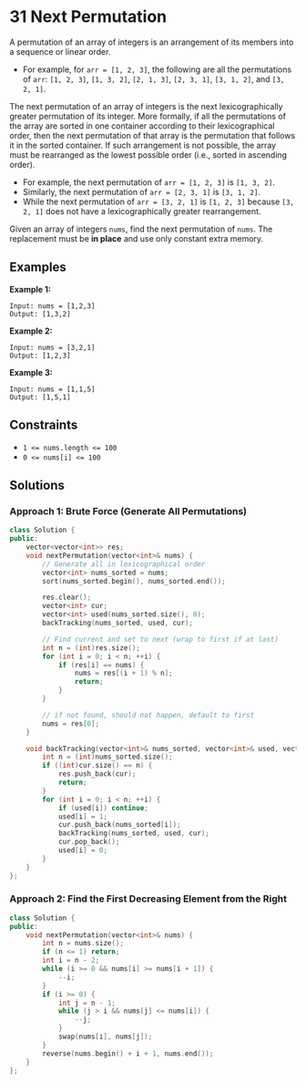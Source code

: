 # 31 Next Permutation

A permutation of an array of integers is an arrangement of its members into a sequence or linear order.

* For example, for `arr = [1, 2, 3]`, the following are all the permutations of `arr`: `[1, 2, 3]`, `[1, 3, 2]`, `[2, 1, 3]`, `[2, 3, 1]`, `[3, 1, 2]`, and `[3, 2, 1]`.

The next permutation of an array of integers is the next lexicographically greater permutation of its integer. More formally, if all the permutations of the array are sorted in one container according to their lexicographical order, then the next permutation of that array is the permutation that follows it in the sorted container. If such arrangement is not possible, the array must be rearranged as the lowest possible order (i.e., sorted in ascending order).

* For example, the next permutation of `arr = [1, 2, 3]` is `[1, 3, 2]`.
* Similarly, the next permutation of `arr = [2, 3, 1]` is `[3, 1, 2]`.
* While the next permutation of `arr = [3, 2, 1]` is `[1, 2, 3]` because `[3, 2, 1]` does not have a lexicographically greater rearrangement.

Given an array of integers `nums`, find the next permutation of `nums`.
The replacement must be **in place** and use only constant extra memory.

## Examples

**Example 1:**

```
Input: nums = [1,2,3]
Output: [1,3,2]
```
**Example 2:**

```
Input: nums = [3,2,1]
Output: [1,2,3]
```
**Example 3:**
```
Input: nums = [1,1,5]
Output: [1,5,1] 
```

## Constraints
* `1 <= nums.length <= 100`
* `0 <= nums[i] <= 100`

## Solutions

### Approach 1: Brute Force (Generate All Permutations)

```cpp
class Solution {
public:
    vector<vector<int>> res;
    void nextPermutation(vector<int>& nums) {
        // Generate all in lexicographical order
        vector<int> nums_sorted = nums;
        sort(nums_sorted.begin(), nums_sorted.end());

        res.clear();
        vector<int> cur;
        vector<int> used(nums_sorted.size(), 0);
        backTracking(nums_sorted, used, cur);

        // Find current and set to next (wrap to first if at last)
        int n = (int)res.size();
        for (int i = 0; i < n; ++i) {
            if (res[i] == nums) {
                nums = res[(i + 1) % n];
                return;
            }
        }

        // if not found, should not happen, default to first
        nums = res[0];
    }

    void backTracking(vector<int>& nums_sorted, vector<int>& used, vector<int>& cur) {
        int n = (int)nums_sorted.size();
        if ((int)cur.size() == n) {
            res.push_back(cur);
            return;
        }
        for (int i = 0; i < n; ++i) {
            if (used[i]) continue;
            used[i] = 1;
            cur.push_back(nums_sorted[i]);
            backTracking(nums_sorted, used, cur);
            cur.pop_back();
            used[i] = 0;
        }
    }
};
```

### Approach 2: Find the First Decreasing Element from the Right

```cpp
class Solution {
public:
    void nextPermutation(vector<int>& nums) {
        int n = nums.size();
        if (n <= 1) return;
        int i = n - 2;
        while (i >= 0 && nums[i] >= nums[i + 1]) {
            --i;
        }
        if (i >= 0) {
            int j = n - 1;
            while (j > i && nums[j] <= nums[i]) {
                --j;
            }
            swap(nums[i], nums[j]);
        }
        reverse(nums.begin() + i + 1, nums.end());
    }
};
```